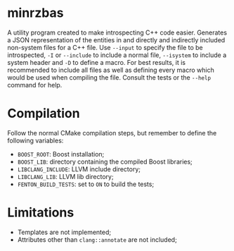 # minrzbas
A utility program created to make introspecting C++ code easier. Generates a JSON representation of the entities in and directly and indirectly included non-system files for a C++ file. Use `--input` to specify the file to be introspected, `-I` or `--include` to include a normal file, `--isystem` to include a system header and `-D` to define a macro. For best results, it is recommended to include all files as well as defining every macro which would be used when compiling the file. Consult the tests or the `--help` command for help.

# Compilation

Follow the normal CMake compilation steps, but remember to define the following variables:

- `BOOST_ROOT`: Boost installation;
- `BOOST_LIB`: directory containing the compiled Boost libraries;
- `LIBCLANG_INCLUDE`: LLVM include directory;
- `LIBCLANG_LIB`: LLVM lib directory;
- `FENTON_BUILD_TESTS`: set to `ON` to build the tests;

# Limitations

- Templates are not implemented;
- Attributes other than `clang::annotate` are not included;